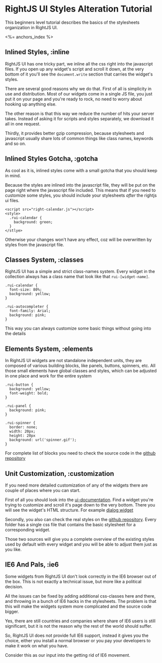 # RightJS UI Styles Alteration Tutorial

This beginners level tutorial describes the basics of the stylesheets
organization in RightJS UI.

<%= anchors_index %>


## Inlined Styles, :inline

RightJS UI has one tricky part, we inline all the css right into the
javascript files. If you open up any widget's script and scroll it down, at
the very bottom of it you'll see the `document.write` section that carries the
widget's styles.

There are several good reasons why we do that. First of all is simplicity in
use and distribution. Most of our widgets come in a single JS file, you just
put it on your page and you're ready to rock, no need to worry about hooking
up anything else.

The other reason is that this way we reduce the number of hits your server
takes. Instead of asking it for scripts and styles separately, we download it
all in one request.

Thirdly, it provides better gzip compression, because stylesheets and
javascript usually share lots of common things like class names, keywords and
so on.


## Inlined Styles Gotcha, :gotcha

As cool as it is, inlined styles come with  a small gotcha that you should
keep in mind.

Because the styles are inlined into the javascript file, they will be put on
the page right where the javascript file included. This means that if you need
to customize some styles, you should include your stylesheets _after_ the
rightjs ui files.

    <script src="right-calendar.js"></script>
    <style>
      .rui-calendar {
        background: green;
      }
    </stlye>

Otherwise your changes won't have any effect, coz will be overwritten by
styles from the javascript file.


## Classes System, :classes

RightJS UI has a simple and strict class-names system. Every widget in the
collection always has a class name that look like that `rui-[widget-name]`.

    .rui-calendar {
      font-size: 80%;
      background: yellow;
    }

    .rui-autocompleter {
      font-family: Arial;
      background: pink;
    }

This way you can always customize some basic things without going into the
details


## Elements System, :elements

In RightJS UI widgets are not standalone independent units, they are composed
of various building blocks, like panels, buttons, spinners, etc. All those
small elements have global classes and styles, which can be adjusted in one
place and work for the entire system

    .rui-button {
      background: yellow;
      font-weight: bold;
    }

    .rui-panel {
      background: pink;
    }

    .rui-spinner {
      border: none;
      width: 20px;
      height: 20px
      background: url('spinner.gif');
    }

For complete list of blocks you need to check the source code in the
[github repository](http://github.com/rightjs/rightjs-ui/tree/master/lib/css/)


## Unit Customization, :customization

If you need more detailed customization of any of the widgets there are couple
of places where you can start.

First of all you should look into the [ui-documentation](/ui). Find a widget
you're trying to customize and scroll it's page down to the very bottom. There
you will see the widget's HTML structure. For example
[dialog widget](/ui/dialog#styles)

Secondly, you also can check the real styles on the
[github repository](http://github.com/rightjs/rightjs-ui/tree/master/src/).
Every folder has a single css file that contains the basic stylesheet for a
corresponding widget.

Those two sources will give you a complete overview of the existing styles
used by default with every widget and you will be able to adjust them just
as you like.


## IE6 And Pals, :ie6

Some widgets from RightJS UI don't look correctly in the IE6 browser out
of the box. This is not exactly a technical issue, but more like a political
decision.

All the issues can be fixed by adding additional css-classes here and there,
and throwing in a bunch of IE6 hacks in the stylesheets. The problem is that
this will make the widgets system more complicated and the source code bigger.

Yes, there are still countries and companies where share of IE6 users is still
significant, but it is not the reason why the rest of the world should suffer.

So, RightJS UI does not provide full IE6 support, instead it gives you the
choice, either you install a normal browser or you pay your developers to make
it work on what you have.

Consider this as our input into the getting rid of IE6 movement.

